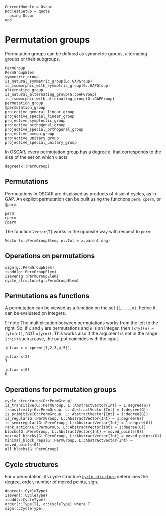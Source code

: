 ```@meta
CurrentModule = Oscar
DocTestSetup = quote
  using Oscar
end
```

# Permutation groups

Permutation groups can be defined as symmetric groups, alternating groups or their subgroups.

```@docs
PermGroup
PermGroupElem
symmetric_group
is_natural_symmetric_group(G::GAPGroup)
is_isomorphic_with_symmetric_group(G::GAPGroup)
alternating_group
is_natural_alternating_group(G::GAPGroup)
is_isomorphic_with_alternating_group(G::GAPGroup)
permutation_group
@permutation_group
projective_general_linear_group
projective_special_linear_group
projective_symplectic_group
projective_orthogonal_group
projective_special_orthogonal_group
projective_omega_group
projective_unitary_group
projective_special_unitary_group
```

In OSCAR, every permutation group has a degree `n`, that corresponds to the size of the set on which `G` acts.

```@docs
degree(x::PermGroup)
```

## Permutations

Permutations in OSCAR are displayed as products of disjoint cycles, as in GAP. An explicit permutation can be built using the functions `perm`, `cperm`, or `@perm`.

```@docs
perm
cperm
@perm
```

The function `Vector{T}` works in the opposite way with respect to `perm`:
```@docs
Vector(x::PermGroupElem, n::Int = x.parent.deg)
```

## Operations on permutations

```@docs
sign(g::PermGroupElem)
isodd(g::PermGroupElem)
iseven(g::PermGroupElem)
cycle_structure(g::PermGroupElem)
```

## Permutations as functions
A permutation can be viewed as a function on the set `{1,...,n}`, hence it can be evaluated on integers.

!!! note
    The multiplication between permutations works from the left to the right. So, if `x` and `y` are permutations and `n` is an integer, then `(x*y)(n) = (y(x(n))`, NOT `x(y(n))`.
    This works also if the argument is not in the range `1:n`; in such a case, the output coincides with the input.

```jldoctest
julia> x = cperm([1,2,3,4,5]);

julia> x(2)
3

julia> x(6)
6
```

## Operations for permutation groups

```@docs
cycle_structures(G::PermGroup)
is_transitive(G::PermGroup, L::AbstractVector{Int} = 1:degree(G))
transitivity(G::PermGroup, L::AbstractVector{Int} = 1:degree(G))
is_primitive(G::PermGroup, L::AbstractVector{Int} = 1:degree(G))
is_regular(G::PermGroup, L::AbstractVector{Int} = 1:degree(G))
is_semiregular(G::PermGroup, L::AbstractVector{Int} = 1:degree(G))
rank_action(G::PermGroup, L::AbstractVector{Int} = 1:degree(G))
blocks(G::PermGroup, L::AbstractVector{Int} = moved_points(G))
maximal_blocks(G::PermGroup, L::AbstractVector{Int} = moved_points(G))
minimal_block_reps(G::PermGroup, L::AbstractVector{Int} = moved_points(G))
all_blocks(G::PermGroup)
```

## Cycle structures

For a permutation, its cycle structure [`cycle_structure`](@ref)
determines the degree, order, number of moved points, sign.

```@docs
degree(::CycleType)
iseven(::CycleType)
isodd(::CycleType)
order(::Type{T}, c::CycleType) where T
sign(::CycleType)
```
